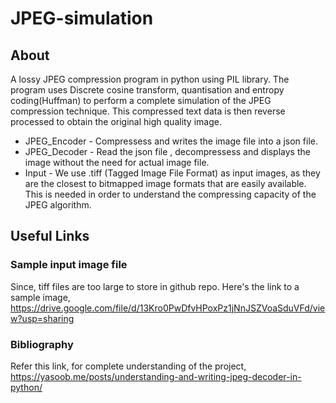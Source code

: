 # JPEG-simulation
## About
A lossy JPEG compression program in python using PIL library. The program uses Discrete cosine transform, quantisation and entropy coding(Huffman) to perform a complete simulation of the JPEG compression technique. This compressed text data is then reverse processed to obtain the original high quality image.
- JPEG_Encoder - Compressess and writes the image file into a json file.
- JPEG_Decoder - Read the json file , decompressess and displays the image without the need for actual image file.
- Input - We use .tiff (Tagged Image File Format) as input images, as they are the closest to bitmapped image formats that are easily available. This is needed in order to understand the compressing capacity of the JPEG algorithm.

## Useful Links
### Sample input image file
Since, tiff files are too large to store in github repo. Here's the link to a sample image,<br />
https://drive.google.com/file/d/13Kro0PwDfvHPoxPz1jNnJSZVoaSduVFd/view?usp=sharing
### Bibliography
Refer this link, for complete understanding of the project,<br />
https://yasoob.me/posts/understanding-and-writing-jpeg-decoder-in-python/


